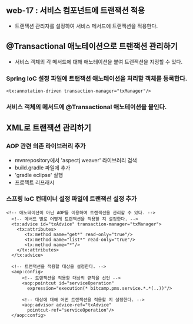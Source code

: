 ## web-17 : 서비스 컴포넌트에 트랜잭션 적용
- 트랜잭션 관리자를 설정하여 서비스 메서드에 트랜잭션을 적용한다.

## @Transactional 애노테이션으로 트랜잭션 관리하기
- 서비스 객체의 각 메서드에 대해 애노테이션을 붙여 트랜잭션을 지정할 수 있다.

### Spring IoC 설정 파일에 트랜잭션 애노테이션을 처리할 객체를 등록한다.
```
<tx:annotation-driven transaction-manager="txManager"/>
```

### 서비스 객체의 메서드에 @Transactional 애노테이션을 붙인다.

## XML로 트랜잭션 관리하기

### AOP 관련 의존 라이브러리 추가 
- mvnrepository에서 'aspectj weaver' 라이브러리 검색
- build.gradle 파일에 추가 
- 'gradle eclipse' 실행
- 프로젝트 리프래시

### 스프링 IoC 컨테이너 설정 파일에 트랜잭션 설정 추가
```
<!-- 애노테이션이 아닌 AOP를 이용하여 트랜잭션을 관리할 수 있다. -->
  <!-- 메서드 별로 어떻게 트랜잭션을 적용할 지 설정한다. -->
  <tx:advice id="txAdvice" transaction-manager="txManager">
    <tx:attributes>
       <tx:method name="get*" read-only="true"/>
       <tx:method name="list*" read-only="true"/>
       <tx:method name="*"/>
    </tx:attributes>
  </tx:advice>
  
  <!-- 트랜잭션을 적용할 대상을 설정한다. -->
  <aop:config>
      <!-- 트랜잭션을 적용할 대상의 규칙을 선언 -->
      <aop:pointcut id="serviceOperation" 
        expression="execution(* bitcamp.pms.service.*.*(..))"/>
      
      <!-- 대상에 대해 어떤 트랜잭션을 적용할 지 설정한다. -->
      <aop:advisor advice-ref="txAdvice" 
        pointcut-ref="serviceOperation"/>
  </aop:config>
```



















